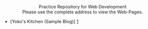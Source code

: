 <div align="center">Practice Repository for Web Development</div>

<div align="center">Please use the complete address to view the Web-Pages.</div>

- [Yoko's Kitchen (Sample Blog)] [1]






[1]: https://adityasingh2509.github.io/web-dev-practice/front-end/sample-blog.html
